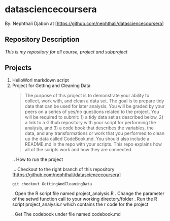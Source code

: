 # datasciencecoursera #

By: Nephthali Djabon at [https://github.com/nephthali/datasciencecoursera] 

## Repository Description ##
<em> This is my repository for all course, project and subproject </em>
 
## Projects ##
<ol>
<li> HelloWorl markdown script </li>
<li> 
Project for Getting and Cleaning Data

>The purpose of this project is to demonstrate your ability to collect, work with, and clean a data set. The goal is to prepare tidy data that can be used for later analysis. You will be graded by your peers on a series of yes/no questions related to the project. You will be required to submit: 1) a tidy data set as described below, 2) a link to a Github repository with your script for performing the analysis, and 3) a code book that describes the variables, the data, and any transformations or work that you performed to clean up the data called CodeBook.md. You should also include a README.md in the repo with your scripts. This repo explains how all of the scripts work and how they are connected.

.. How to run the project

... Checkout to the right branch of this repository [https://github.com/nephthali/datasciencecoursera]
```
git checkout GettingAndCleaningData
```
. Open the R script file named project_analysis.R
. Change the parameter of the setwd function call to your working directory/folder
. Run the R script project_analysis.r which contains the r code for the project

. Get The codebook under file named codebook.md

</li>
</ol>

